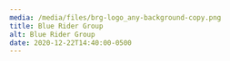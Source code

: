 ```yaml
---
media: /media/files/brg-logo_any-background-copy.png
title: Blue Rider Group
alt: Blue Rider Group
date: 2020-12-22T14:40:00-0500
---
```

